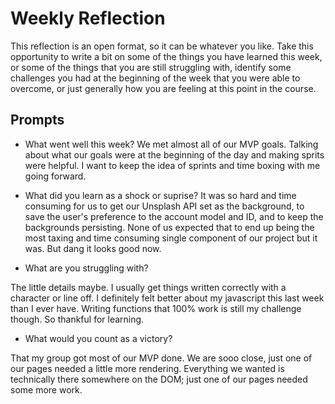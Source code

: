 # Weekly Reflection
This reflection is an open format, so it can be whatever you like. Take this opportunity to write a bit on some of the things you have learned this week, or some of the things that you are still struggling with, identify some challenges you had at the beginning of the week that you were able to overcome, or just generally how you are feeling at this point in the course.

## Prompts
- What went well this week?
We met almost all of our MVP goals. Talking about what our goals were at the beginning of the day and making sprits were helpful. I want to keep the idea of sprints and time boxing with me going forward. 

- What did you learn as a shock or suprise?
It was so hard and time consuming for us to get our Unsplash API set as the background, to save the user's preference to the account model and ID, and to keep the backgrounds persisting. None of us expected that to end up being the most taxing and time consuming single component of our project but it was. But dang it looks good now.

- What are you struggling with?

The little details maybe. I usually get things written correctly with a character or line off. I definitely felt better about my javascript this last week than I ever have. Writing functions that 100% work is still my challenge though. So thankful for learning.

- What would you count as a victory?

That my group got most of our MVP done. We are sooo close, just one of our pages needed a little more rendering. Everything we wanted is technically there somewhere on the DOM; just one of our pages needed some more work.